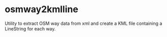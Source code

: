 osmway2kmlline
==============

Utility to extract OSM way data from xml and create a KML file containing a LineString for each way.
